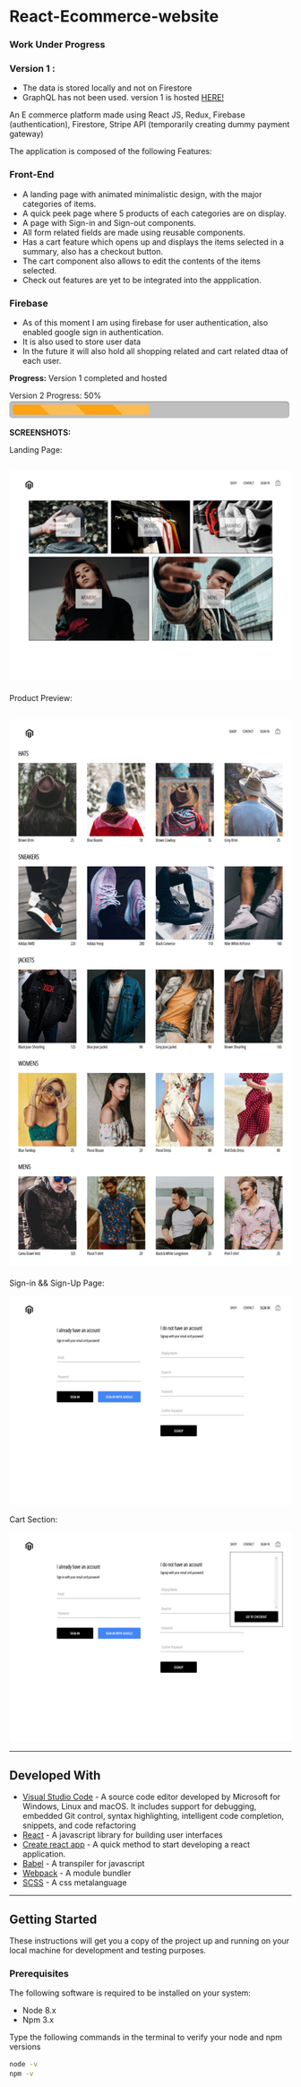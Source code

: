 # React-Ecommerce-website

### Work Under Progress

### Version 1 :

- The data is stored locally and not on Firestore
- GraphQL has not been used.
  version 1 is hosted [HERE!](https://ak-clothing-attempt-two.herokuapp.com/)

An E commerce platform made using React JS, Redux, Firebase (authentication), Firestore, Stripe API (temporarily creating dummy payment gateway)

The application is composed of the following Features:

### Front-End

- A landing page with animated minimalistic design, with the major categories of items.
- A quick peek page where 5 products of each categories are on display.
- A page with Sign-in and Sign-out components.
- All form related fields are made using reusable components.
- Has a cart feature which opens up and displays the items selected in a summary, also has a checkout button.
- The cart component also allows to edit the contents of the items selected.
- Check out features are yet to be integrated into the appplication.

### Firebase

- As of this moment I am using firebase for user authentication, also enabled google sign in authentication.
- It is also used to store user data
- In the future it will also hold all shopping related and cart related dtaa of each user.

**Progress:**
Version 1 completed and hosted

Version 2 Progress: 50%
<br/>
![](src/assets/progressbar.png)

**SCREENSHOTS:**

Landing Page:

## ![](src/assets/main-screen.png)

Product Preview:

## ![](src/assets/preview-page.png)

Sign-in && Sign-Up Page:

![](src/assets/signinup.png)

Cart Section:

![](src/assets/cart.png)

---

## Developed With

- [Visual Studio Code](https://code.visualstudio.com/) - A source code editor developed by Microsoft for Windows, Linux and macOS. It includes support for debugging, embedded Git control, syntax highlighting, intelligent code completion, snippets, and code refactoring
- [React](https://reactjs.org/) - A javascript library for building user interfaces
- [Create react app](https://create-react-app.dev/) - A quick method to start developing a react application.
- [Babel](https://babeljs.io/) - A transpiler for javascript
- [Webpack](https://webpack.js.org/) - A module bundler
- [SCSS](http://sass-lang.com/) - A css metalanguage

---

## Getting Started

These instructions will get you a copy of the project up and running on your local machine for development and testing purposes.

### Prerequisites

The following software is required to be installed on your system:

- Node 8.x
- Npm 3.x

Type the following commands in the terminal to verify your node and npm versions

```bash
node -v
npm -v


```

